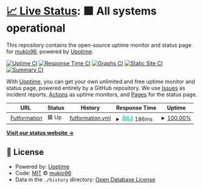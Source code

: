 # [📈 Live Status](https://mukjo96.github.io/upptime): <!--live status--> **🟩 All systems operational**

This repository contains the open-source uptime monitor and status page for [mukjo96](https://mukjo96.github.io/upptime), powered by [Upptime](https://github.com/upptime/upptime).

[![Uptime CI](https://github.com/mukjo96/upptime/workflows/Uptime%20CI/badge.svg)](https://github.com/mukjo96/upptime/actions?query=workflow%3A%22Uptime+CI%22)
[![Response Time CI](https://github.com/mukjo96/upptime/workflows/Response%20Time%20CI/badge.svg)](https://github.com/mukjo96/upptime/actions?query=workflow%3A%22Response+Time+CI%22)
[![Graphs CI](https://github.com/mukjo96/upptime/workflows/Graphs%20CI/badge.svg)](https://github.com/mukjo96/upptime/actions?query=workflow%3A%22Graphs+CI%22)
[![Static Site CI](https://github.com/mukjo96/upptime/workflows/Static%20Site%20CI/badge.svg)](https://github.com/mukjo96/upptime/actions?query=workflow%3A%22Static+Site+CI%22)
[![Summary CI](https://github.com/mukjo96/upptime/workflows/Summary%20CI/badge.svg)](https://github.com/mukjo96/upptime/actions?query=workflow%3A%22Summary+CI%22)

With [Upptime](https://upptime.js.org), you can get your own unlimited and free uptime monitor and status page, powered entirely by a GitHub repository. We use [Issues](https://github.com/mukjo96/upptime/issues) as incident reports, [Actions](https://github.com/mukjo96/upptime/actions) as uptime monitors, and [Pages](https://mukjo96.github.io/upptime) for the status page.

<!--start: status pages-->
<!-- This summary is generated by Upptime (https://github.com/upptime/upptime) -->
<!-- Do not edit this manually, your changes will be overwritten -->
<!-- prettier-ignore -->
| URL | Status | History | Response Time | Uptime |
| --- | ------ | ------- | ------------- | ------ |
| <img alt="" src="https://icons.duckduckgo.com/ip3/futformation.vercel.app.ico" height="13"> [Futformation](https://futformation.vercel.app) | 🟩 Up | [futformation.yml](https://github.com/mukjo96/upptime/commits/HEAD/history/futformation.yml) | <details><summary><img alt="Response time graph" src="./graphs/futformation/response-time-week.png" height="20"> 186ms</summary><br><a href="https://mukjo96.github.io/upptime/history/futformation"><img alt="Response time 120" src="https://img.shields.io/endpoint?url=https%3A%2F%2Fraw.githubusercontent.com%2Fmukjo96%2Fupptime%2FHEAD%2Fapi%2Ffutformation%2Fresponse-time.json"></a><br><a href="https://mukjo96.github.io/upptime/history/futformation"><img alt="24-hour response time 315" src="https://img.shields.io/endpoint?url=https%3A%2F%2Fraw.githubusercontent.com%2Fmukjo96%2Fupptime%2FHEAD%2Fapi%2Ffutformation%2Fresponse-time-day.json"></a><br><a href="https://mukjo96.github.io/upptime/history/futformation"><img alt="7-day response time 186" src="https://img.shields.io/endpoint?url=https%3A%2F%2Fraw.githubusercontent.com%2Fmukjo96%2Fupptime%2FHEAD%2Fapi%2Ffutformation%2Fresponse-time-week.json"></a><br><a href="https://mukjo96.github.io/upptime/history/futformation"><img alt="30-day response time 138" src="https://img.shields.io/endpoint?url=https%3A%2F%2Fraw.githubusercontent.com%2Fmukjo96%2Fupptime%2FHEAD%2Fapi%2Ffutformation%2Fresponse-time-month.json"></a><br><a href="https://mukjo96.github.io/upptime/history/futformation"><img alt="1-year response time 119" src="https://img.shields.io/endpoint?url=https%3A%2F%2Fraw.githubusercontent.com%2Fmukjo96%2Fupptime%2FHEAD%2Fapi%2Ffutformation%2Fresponse-time-year.json"></a></details> | <details><summary><a href="https://mukjo96.github.io/upptime/history/futformation">100.00%</a></summary><a href="https://mukjo96.github.io/upptime/history/futformation"><img alt="All-time uptime 100.00%" src="https://img.shields.io/endpoint?url=https%3A%2F%2Fraw.githubusercontent.com%2Fmukjo96%2Fupptime%2FHEAD%2Fapi%2Ffutformation%2Fuptime.json"></a><br><a href="https://mukjo96.github.io/upptime/history/futformation"><img alt="24-hour uptime 100.00%" src="https://img.shields.io/endpoint?url=https%3A%2F%2Fraw.githubusercontent.com%2Fmukjo96%2Fupptime%2FHEAD%2Fapi%2Ffutformation%2Fuptime-day.json"></a><br><a href="https://mukjo96.github.io/upptime/history/futformation"><img alt="7-day uptime 100.00%" src="https://img.shields.io/endpoint?url=https%3A%2F%2Fraw.githubusercontent.com%2Fmukjo96%2Fupptime%2FHEAD%2Fapi%2Ffutformation%2Fuptime-week.json"></a><br><a href="https://mukjo96.github.io/upptime/history/futformation"><img alt="30-day uptime 100.00%" src="https://img.shields.io/endpoint?url=https%3A%2F%2Fraw.githubusercontent.com%2Fmukjo96%2Fupptime%2FHEAD%2Fapi%2Ffutformation%2Fuptime-month.json"></a><br><a href="https://mukjo96.github.io/upptime/history/futformation"><img alt="1-year uptime 100.00%" src="https://img.shields.io/endpoint?url=https%3A%2F%2Fraw.githubusercontent.com%2Fmukjo96%2Fupptime%2FHEAD%2Fapi%2Ffutformation%2Fuptime-year.json"></a></details>

<!--end: status pages-->

[**Visit our status website →**](https://mukjo96.github.io/upptime)

## 📄 License

- Powered by: [Upptime](https://github.com/upptime/upptime)
- Code: [MIT](./LICENSE) © [mukjo96](https://mukjo96.github.io/upptime)
- Data in the `./history` directory: [Open Database License](https://opendatacommons.org/licenses/odbl/1-0/)
